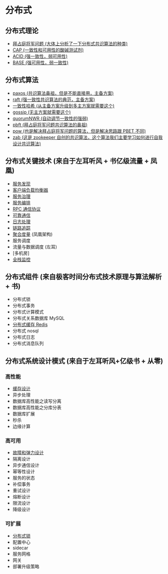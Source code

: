 # 分布式
## 分布式理论
- [拜占庭将军问题 (大体上分析了一下分布式共识算法的种类)](./分布式理论/拜占庭将军问题/README.md)
- [CAP (一致性和可用性的酸碱测试剂)](./分布式理论/CAP/README.md)
- [ACID (强一致性，弱可用性)](./分布式理论/ACID/README.md)
- [BASE (强可用性，弱一致性)](./分布式理论/BASE/README.md)
## 分布式算法
- [paxos (共识算法鼻祖，但是不能直接用，主备方案)](./分布式算法/paxos/README.md)
- [raft (强一致性共识算法的典范，主备方案)](./分布式算法/raft/README.md)
- [一致性哈希 (从主备方案升级到多主方案就需要这个)](./分布式算法/一致性哈希/README.md)
- [gossip (无主方案就需要这个)](./分布式算法/gossip/README.md)
- [quorumNWR (自动调节一致性的强弱)](./分布式算法/quorumNWR/README.md)
- [pbft (拜占庭将军问题共识算法的鼻祖)](./分布式算法/pbft/README.md)
- [pow (也是解决拜占庭将军问题的算法，但是解决思路跟 PBET 不同)](./分布式算法/pow/README.md)
- [zab (这是 zookeeper 自创的共识算法，这个算法我们主要学习如何进行自我设计共识算法)](./分布式算法/zab/README.md)
## 分布式关键技术 (来自于左耳听风 + 书亿级流量 + 凤凰)
- [服务发现](./分布式关键技术/服务发现/README.md)
- [客户端负载均衡器](./分布式关键技术/客户端负载均衡器/README.md)
- [服务治理](./分布式关键技术/流量治理/README.md)
- [服务编排](./分布式关键技术/服务编排/README.md)
- [RPC 通信协议](./分布式关键技术/RPC通信协议/README.md)
- [可靠通信](./分布式关键技术/可靠通信/README.md)
- [日志处理](./分布式关键技术/日志处理/README.md)
- [链路追踪](./分布式关键技术/链路追踪/README.md) 
- [聚合度量](./分布式关键技术/聚合度量/README.md) (凤凰架构)
- 服务调度
- 流量与数据调度 (左耳)
- [多机房]
- [全栈监控](./分布式关键技术/全栈监控/README.md)
## 分布式组件 (来自极客时间分布式技术原理与算法解析 + 书)
- 分布式锁
- 分布式事务
- 分布式计算模式
- 分布式关系数据库 MySQL
- [分布式缓存 Redis](./分布式组件/分布式缓存/README.md)
- 分布式 nosql
- 分布式日志
- 分布式消息队列
## 分布式系统设计模式 (来自于左耳听风+亿级书 + 从零)
### 高性能
- [缓存设计](./分布式系统设计模式/高性能/缓存设计/README.md)
- 异步处理
- 数据库高性能之读写分离
- 数据库高性能之分库分表
- 数据库扩展
- 秒杀
- 边缘计算
### 高可用
- [故障和弹力设计](./分布式系统设计模式/高可用/故障和弹力设计/README.md)
- 隔离设计
- 异步通信设计
- 幂等性设计
- 服务的状态
- 补偿事务
- 重试设计
- 熔断设计
- 限流设计
- 降级设计
### 可扩展
- [分布式锁](./分布式系统设计模式/可扩展/分布式锁/README.md)
- 配置中心
- sidecar
- 服务网格
- 网关
- 部署升级策略
